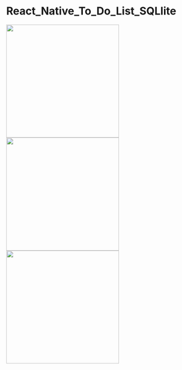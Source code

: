 # React_Native_To_Do_List_SQLlite

<img src="https://user-images.githubusercontent.com/74866082/161680150-9e3df8c1-dae1-4f12-a002-4c778c302887.jpg" align="center" width="300">

<img src="https://user-images.githubusercontent.com/74866082/161680206-e4aa819f-0d69-4332-8561-f2f23a31c5d5.jpg" align="center" width="300">

<img src="https://user-images.githubusercontent.com/74866082/161680238-ceea50d8-13ab-4e0b-85c6-b68bb69ef28c.jpg" align="center" width="300">
